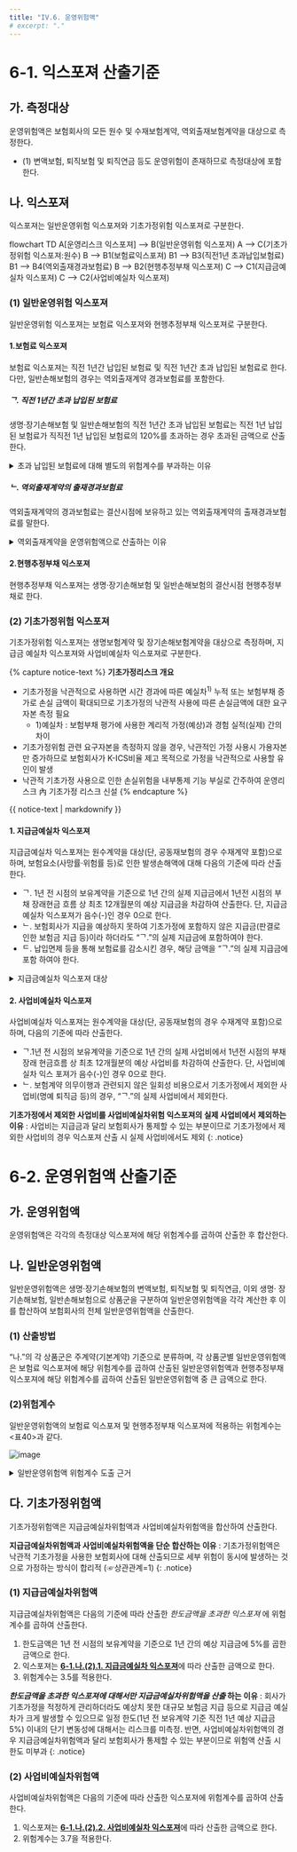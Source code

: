 ```yaml
---
title: "IV.6. 운영위험액"
# excerpt: "."
---
```


<!--ul>
{% for document in site.kics %}
  {% if document.categories contains 'oper' %}
    <h2><a href="{{ document.url }}">{{ document.title }}</a></h2>
    <p>{{ document.excerpt | strip_html | truncatewords: 45, '...' }}</p>
  {% endif %}
{% endfor %}
</ul-->

# 6-1. 익스포져 산출기준

## 가. 측정대상
운영위험액은 보험회사의 모든 원수 및 수재보험계약, 역외출재보험계약을 대상으로 측정한다.
- (1) 변액보험, 퇴직보험 및 퇴직연금 등도 운영위험이 존재하므로 측정대상에 포함한다.

## 나. 익스포져
익스포져는 일반운영위험 익스포져와 기초가정위험 익스포져로 구분한다.

<div class="mermaid">
flowchart TD
    A[운영리스크 익스포져] --> B(일반운영위험 익스포져)
    A --> C(기초가정위험 익스포져:원수)
    B --> B1(보험료익스포져)
    B1 --> B3(직전1년 초과납입보험료)
    B1 --> B4(역외출재경과보험료)
    B --> B2(현행추정부채 익스포져)
    C --> C1(지급금예실차 익스포져)
    C --> C2(사업비예실차 익스포져)

</div>

### (1) 일반운영위험 익스포져
일반운영위험 익스포져는 보험료 익스포져와 현행추정부채 익스포져로 구분한다.
#### 1.보험료 익스포져
보험료 익스포져는 직전 1년간 납입된 보험료 및 직전 1년간 초과 납입된 보험료로 한다. 다만, 일반손해보험의 경우는 역외출재계약 경과보험료를 포함한다.
##### ᄀ. 직전 1년간 초과 납입된 보험료
생명·장기손해보험 및 일반손해보험의 직전 1년간 초과 납입된 보험료는 직전 1년 납입된 보험료가 직직전 1년 납입된 보험료의 120%를 초과하는 경우 초과된 금액으로 산출한다.

<details>
  <summary>초과 납입된 보험료에 대해 별도의 위험계수를 부과하는 이유</summary>
  <div markdown="1">
  {% capture notice-1 %}
- 운영리스크는 ‘부적절하거나 잘못된 내부의 절차, 인력 및 시스템 또는 외부의 사건으로 인해 발생하는 손실위험’으로 정의하고, 수입보험료 및 현행추정부채를 익스포져로 하는 위험계수 방식으로 산출
- 보험회사가 급격하게 성장하거나, 공격적으로 영업을 할 경우, 운영리스크가 추가로 발생할 가능성이 크므로 이를 반영하기 위해 수입보험료 성장금액(초과 납입된 보험료)을 별도의 익스포져로 사용하되,
  - 전년 대비 성장 폭이 큰 경우에만 리스크로 측정하기 위해 직전 1년 납입된 보험료가 직직전 1년 납입된 보험료의 120%를 초과하는 경우 그 초과된 금액을 익스포져로 사용
  {% endcapture %}
  <div class="notice">
    {{ notice-1 | markdownify }}
  </div>
  </div>
</details>

##### ᄂ. 역외출재계약의 출재경과보험료
역외출재계약의 경과보험료는 결산시점에 보유하고 있는 역외출재계약의 출재경과보험료를 말한다.

<details>
  <summary>역외출재계약을 운영위험액으로 산출하는 이유</summary>
  <div markdown="1">
  {% capture notice-1 %}
- 역외 재보험거래의 경우, 거래 특수성(국내 영업소 미설치 등으로 재보험금 정산 절차가 복잡하고 지급 지연 및 거절 사례도 발생)과 고정이하 미수금이 높은 특정을 고려하여 신용 위험을 차등화할 필요가 있으나,
- 신용리스크는 거래상대방 신용등급을 기초로 측정하기 때문에 역내·외 구분에 따라 신용 위험계수를 차등화할 수 없는 측면, 그리고 역외 재보험거래의 복잡성 및 법률문제 등은 운영리스크 특성에 더 부합하는 측면을 고려하여
  - K-ICS는 역외출재계약에 내재된 신용위험을 신용리스크가 아닌 운영리스크에서 측정하며, 역외재보험 경과보험료에 위험계수를 적용하여 산출
  {% endcapture %}

  <div class="notice">
    {{ notice-1 | markdownify }}
  </div>
  </div>
</details>


#### 2.현행추정부채 익스포져
현행추정부채 익스포져는 생명·장기손해보험 및 일반손해보험의 결산시점 현행추정부채로 한다.

### (2) 기초가정위험 익스포져
기초가정위험 익스포져는 생명보험계약 및 장기손해보험계약을 대상으로 측정하며, 지급금 예실차 익스포져와 사업비예실차 익스포져로 구분한다.

{% capture notice-text %}
**기초가정리스크 개요**
- 기초가정을 낙관적으로 사용하면 시간 경과에 따른 예실차<sup>1)</sup> 누적  또는 보험부채 증가로 손실 금액이 확대되므로 기초가정의 낙관적 사용에 따른 손실금액에 대한 요구자본 측정 필요
  - 1)예실차 : 보험부채 평가에 사용한 계리적 가정(예상)과 경험 실적(실제) 간의 차이
- 기초가정위험 관련 요구자본을 측정하지 않을 경우, 낙관적인 가정 사용시 가용자본만 증가하므로 보험회사가 K-ICS비율 제고 목적으로 가정을 낙관적으로 사용할 유인이 발생
- 낙관적 기초가정 사용으로 인한 손실위험을 내부통제 기능 부실로 간주하여 운영리스크 內 기초가정 리스크 신설
{% endcapture %}

<div class="notice">
  {{ notice-text | markdownify }}
</div>

#### 1. 지급금예실차 익스포져
지급금예실차 익스포져는 원수계약을 대상(단, 공동재보험의 경우 수재계약 포함)으로 하며, 보험요소(사망률·위험률 등)로 인한 발생손해액에 대해 다음의 기준에 따라 산출한다.
- ᄀ. 1년 전 시점의 보유계약을 기준으로 1년 간의 실제 지급금에서 1년전 시점의 부채 장래현금 흐름 상 최초 12개월분의 예상 지급금을 차감하여 산출한다. 단, 지급금예실차 익스포져가 음수(-)인 경우 0으로 한다.
- ᄂ. 보험회사가 지급을 예상하지 못하여 기초가정에 포함하지 않은 지급금(판결로 인한 보험금 지급 등)이라 하더라도 “ᄀ.”의 실제 지급금에 포함하여야 한다.
- ᄃ. 납입면제 등을 통해 보험료를 감소시킨 경우, 해당 금액을 “ᄀ.”의 실제 지급금에 포함 하여야 한다.  

<details>
  <summary>지급금예실차 익스포져 대상</summary>
  <div markdown="1">
  {% capture notice-1 %}

**기초가정리스크를 원수계약 대상(공동재보험의 경우 수재계약 포함)으로만 측정하는 이유** :
수재계약은 보험회사의 낙관적인 기초가정 사용과 무관하게 예상치 못한 대규모 사고에 노출 되는 특성, 보험료와 보험금의 변동성이 동시에 발생하는 특성 등을 고려하여 대상에서 제외함. 다만, 공동재보험 수재계약의 경우, 원수계약과 계약 특성이 동일하므로 기초가정리스크 측정대상에 포함
  {: .notice--primary}

**지급금예실차 익스포져 산출 시 보험요소로 인한 발생손해액만 포함하는 이유** :
투자요소는 보험료와 지급금을 종합적으로 고려해야 하며, 회사의 계리적 가정 外 감독기준 (공시이율 등)에 의해서도 예실차가 발생할 수 있으므로 산출대상에서 제외
{: .notice--primary}

**기초가정에 포함하지 않은 지급금을 지급금예실차위험 익스포져의 실제 지급금에 포함하는 이유** :
판결로 인한 보험금 지급 등 보험회사가 예상하지 못한 지급금은 기초가정에는 포함하지 않을 수 있으나, 회사가 통제할 수 없는 손실위험에 해당하므로 모두 포함할 필요
{: .notice--primary}

**보험료를 감소시킨 경우 해당 금액을 지급금예실차위험 익스포져의 실제 지급금에 포함하는 이유** :
보험회사가 기초가정리스크 축소를 위해 보험금을 지급하는 대신 보험료를 감액하는 방식을 선택할 수 있으므로 보험료를 감소시킨 경우 해당 금액을 실제 지급금에 포함
{: .notice--primary}
  {% endcapture %}

  <div class="notice">
    {{ notice-1 | markdownify }}
  </div>
  </div>
</details>

#### 2. 사업비예실차 익스포져
사업비예실차 익스포져는 원수계약을 대상(단, 공동재보험의 경우 수재계약 포함)으로 하며, 다음의 기준에 따라 산출한다.
- ᄀ.1년 전 시점의 보유계약을 기준으로 1년 간의 실제 사업비에서 1년전 시점의 부채 장래 현금흐름 상 최초 12개월분의 예상 사업비를 차감하여 산출한다. 단, 사업비예실차 익스 포져가 음수(-)인 경우 0으로 한다.
- ᄂ. 보험계약 의무이행과 관련되지 않은 일회성 비용으로서 기초가정에서 제외한 사업비(명예 퇴직금 등)의 경우, “ᄀ.”의 실제 사업비에서 제외한다.

**기초가정에서 제외한 사업비를 사업비예실차위험 익스포져의 실제 사업비에서 제외하는 이유** :
사업비는 지급금과 달리 보험회사가 통제할 수 있는 부분이므로 기초가정에서 제외한 사업비의 경우 익스포져 산출 시 실제 사업비에서도 제외
{: .notice}


# 6-2. 운영위험액 산출기준
## 가. 운영위험액
운영위험액은 각각의 측정대상 익스포져에 해당 위험계수를 곱하여 산출한 후 합산한다.

## 나. 일반운영위험액
일반운영위험액은 생명·장기손해보험의 변액보험, 퇴직보험 및 퇴직연금, 이외 생명· 장기손해보험, 일반손해보험으로 상품군을 구분하여 일반운영위험액을 각각 계산한 후 이를 합산하여 보험회사의 전체 일반운영위험액을 산출한다.
### (1) 산출방법
“나.”의 각 상품군은 주계약(기본계약) 기준으로 분류하며, 각 상품군별 일반운영위험액은 보험료 익스포져에 해당 위험계수를 곱하여 산출된 일반운영위험액과 현행추정부채 익스포져에 해당 위험계수를 곱하여 산출된 일반운영위험액 중 큰 금액으로 한다.
### (2)위험계수
 일반운영위험액의 보험료 익스포져 및 현행추정부채 익스포져에 적용하는 위험계수는 <표40>과 같다.

 ![image](https://user-images.githubusercontent.com/67420397/235455907-af3b6ba1-0310-4590-84b7-de079a395027.png)

 <details>
   <summary>일반운영위험액 위험계수 도출 근거</summary>
   <div markdown="1">
   {% capture notice-1 %}
- 생명·장기손보와 일반손보로 구분하여 보험료 및 부채 부문의 운영리스크를 산출하며, 각 부문별 위험계수의 수준은 ICS의 위험계수를 준용한다. 다만 국내의 경우 계약 유지율이 낮아 신계약 보험료 영향이 과도한 측면이 있어, ICS 위험계수 대비 보험료 부문은 낮추고, 부채 부문은 높여 보험료·부채 부문의 운영리스크 균형을 도모
- 또한 생명·장기 부문의 경우 변액 및 퇴직연금 상품은 일반적인 생명·장기 상품과 영업, 계약관리 및 자산운용 방식에 있어 차이가 있으므로, 변액 및 퇴직연금 상품은 독립된 단위로 운영위험액을 측정
- 역외출재 경과보험료 위험계수는 국내 보험회사 통계를 활용하여 아래와 같이 산출
  - 위험계수 = 경과보험료당 손해율 $$\cdot$$ 역내외출재손해액 미수금 회수율 차이

   {% endcapture %}

   <div class="notice">
     {{ notice-1 | markdownify }}
   </div>
   </div>
 </details>

## 다. 기초가정위험액
기초가정위험액은 지급금예실차위험액과 사업비예실차위험액을 합산하여 산출한다.

**지급금예실차위험액과 사업비예실차위험액을 단순 합산하는 이유** :
기초가정위험액은 낙관적 기초가정을 사용한 보험회사에 대해 산출되므로 세부 위험이 동시에 발생하는 것으로 가정하는 방식이 합리적 (☞상관관계=1)
{: .notice}

### (1) 지급금예실차위험액
지급금예실차위험액은 다음의 기준에 따라 산출한 _한도금액을 초과한 익스포져_ 에 위험계수를 곱하여 산출한다.
1. 한도금액은 1년 전 시점의 보유계약을 기준으로 1년 간의 예상 지급금에 5%를 곱한 금액으로 한다.
2. 익스포져는 [**6-1.나.(2).1. 지급금예실차 익스포져**](#1-지급금예실차-익스포져)에 따라 산출한 금액으로 한다.
3. 위험계수는 3.5를 적용한다.

**_한도금액을 초과한 익스포져에 대해서만 지급금예실차위험액을 산출_ 하는 이유** :
회사가 기초가정을 적정하게 관리하더라도 예상치 못한 대규모 보험금 지급 등으로 지급금 예실차가 크게 발생할 수 있으므로 일정 한도(1년 전 보유계약 기준 직전 1년 예상 지급금 5%) 이내의 단기 변동성에 대해서는 리스크를 미측정. 반면, 사업비예실차위험액의 경우 지급금예실차위험액과 달리 보험회사가 통제할 수 있는 부분이므로 위험액 산출 시 한도 미부과
{: .notice}

### (2) 사업비예실차위험액
사업비예실차위험액은 다음의 기준에 따라 산출한 익스포져에 위험계수를 곱하여 산출한다.
1. 익스포져는 [**6-1.나.(2).2. 사업비예실차 익스포져**](#2-사업비예실차-익스포져)에 따라 산출한 금액으로 한다.
2. 위험계수는 3.7을 적용한다.
